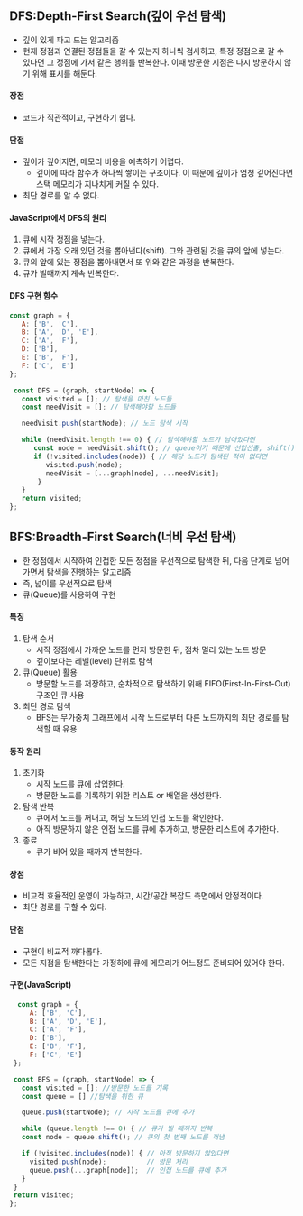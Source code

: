 ## DFS:Depth-First Search(깊이 우선 탐색)
 - 깊이 있게 파고 드는 알고리즘
 - 현재 정점과 연결된 정점들을 갈 수 있는지 하나씩 검사하고, 특정 정점으로 갈 수 있다면 그 정점에 가서 같은 행위를 반복한다. 이때 방문한 지점은 다시 방문하지 않기 위해 표시를 해둔다.

 #### 장점
 - 코드가 직관적이고, 구현하기 쉽다.
 #### 단점
 - 깊이가 깊어지면, 메모리 비용을 예측하기 어렵다.
   - 깊이에 따라 함수가 하나씩 쌓이는 구조이다. 이 때문에 깊이가 엄청 깊어진다면 스택 메모리가 지나치게 커질 수 있다.
 - 최단 경로를 알 수 없다.

 #### JavaScript에서 DFS의 원리
 1. 큐에 시작 정점을 넣는다.
 2. 큐에서 가장 오래 있던 것을 뽑아낸다(shift). 그와 관련된 것을 큐의 앞에 넣는다.
 3. 큐의 앞에 있는 정점을 뽑아내면서 또 위와 같은 과정을 반복한다.
 4. 큐가 빌때까지 계속 반복한다.

 #### DFS 구현 함수
 ```js
 const graph = {
    A: ['B', 'C'],
    B: ['A', 'D', 'E'],
    C: ['A', 'F'],
    D: ['B'],
    E: ['B', 'F'],
    F: ['C', 'E']
};

  const DFS = (graph, startNode) => {
    const visited = []; // 탐색을 마친 노드들
    const needVisit = []; // 탐색해야할 노드들

    needVisit.push(startNode); // 노드 탐색 시작

    while (needVisit.length !== 0) { // 탐색해야할 노드가 남아있다면
       const node = needVisit.shift(); // queue이기 때문에 선입선출, shift()를 사용
       if (!visited.includes(node)) { // 해당 노드가 탐색된 적이 없다면
          visited.push(node);
          needVisit = [...graph[node], ...needVisit];
        }
    }
    return visited;
};
 ```

## BFS:Breadth-First Search(너비 우선 탐색)
 - 한 정점에서 시작하여 인접한 모든 정점을 우선적으로 탐색한 뒤, 다음 단계로 넘어가면서 탐색을 진행하는 알고리즘
 - 즉, 넓이를 우선적으로 탐색
 - 큐(Queue)를 사용하여 구현

 #### 특징
 1. 탐색 순서
    - 시작 정점에서 가까운 노드를 먼저 방문한 뒤, 점차 멀리 있는 노드 방문
    - 깊이보다는 레벨(level) 단위로 탐색
 2. 큐(Queue) 활용
    - 방문할 노드를 저장하고, 순차적으로 탐색하기 위해 FIFO(First-In-First-Out) 구조인 큐 사용
 3. 최단 경로 탐색
    - BFS는 무가중치 그래프에서 시작 노드로부터 다른 노드까지의 최단 경로를 탐색할 때 유용

 #### 동작 원리
 1. 초기화
    - 시작 노드를 큐에 삽입한다.
    - 방문한 노드를 기록하기 위한 리스트 or 배열을 생성한다.
 2. 탐색 반복
    - 큐에서 노드를 꺼내고, 해당 노드의 인접 노드를 확인한다.
    - 아직 방문하지 않은 인접 노드를 큐에 추가하고, 방문한 리스트에 추가한다.
 3. 종료
    - 큐가 비어 있을 때까지 반복한다.

 #### 장점
  - 비교적 효율적인 운영이 가능하고, 시간/공간 복잡도 측면에서 안정적이다.
  - 최단 경로를 구할 수 있다.
 #### 단점
  - 구현이 비교적 까다롭다.
  - 모든 지점을 탐색한다는 가정하에 큐에 메모리가 어느정도 준비되어 있어야 한다.

 #### 구현(JavaScript)
 ```js
   const graph = {
      A: ['B', 'C'],
      B: ['A', 'D', 'E'],
      C: ['A', 'F'],
      D: ['B'],
      E: ['B', 'F'],
      F: ['C', 'E']
  };

  const BFS = (graph, startNode) => {
    const visited = []; //방문한 노드를 기록
    const queue = [] //탐색을 위한 큐

    queue.push(startNode); // 시작 노드를 큐에 추가

    while (queue.length !== 0) { // 큐가 빌 때까지 반복
    const node = queue.shift(); // 큐의 첫 번째 노드를 꺼냄

    if (!visited.includes(node)) { // 아직 방문하지 않았다면
      visited.push(node);          // 방문 처리
      queue.push(...graph[node]);  // 인접 노드를 큐에 추가
    }
  }
  return visited;
};
 ```
  
